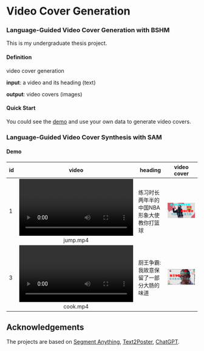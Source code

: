 # Video Cover Generation



### Language-Guided Video Cover Generation with BSHM

This is my undergraduate thesis project.

#### Definition

video cover generation

**input**: a video and its heading (text)

**output**: video covers (images)

#### Quick Start

You could see the [demo](./demo.ipynb) and use your own data to generate video covers.

### Language-Guided Video Cover Synthesis with SAM

#### Demo
|id|video|heading|video cover|
|--|--|--|--|
|1|<video src="example/demo_video/jump.mp4"></video><div align="center">jump.mp4</div>|练习时长两年半的中国NBA形象大使教你打篮球|<img src="misc/cover_8.png" />|
|3|<video src="example/demo_video/cook.mp4"></video><div align="center">cook.mp4</div>|厨王争霸: 我故意保留了一部分大肠的味道|<img src="misc/cover_5.png" />|




## Acknowledgements
The projects are based on [Segment Anything](https://github.com/facebookresearch/segment-anything), [Text2Poster](https://github.com/chuhaojin/text2poster-icassp-22), [ChatGPT](https://openai.com/blog/chatgpt).
